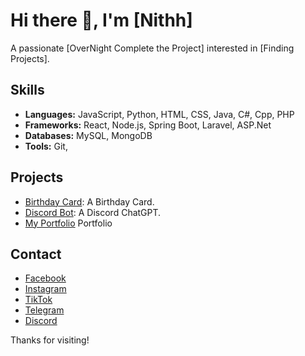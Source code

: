# Hi there 👋, I'm [Nithh]

A passionate [OverNight Complete the Project] interested in [Finding Projects].

## Skills

*   **Languages:** JavaScript, Python, HTML, CSS, Java, C#, Cpp, PHP
*   **Frameworks:** React, Node.js, Spring Boot, Laravel, ASP.Net
*   **Databases:** MySQL, MongoDB
*   **Tools:** Git,

## Projects

*   [Birthday Card](https://github.com/Nithhzzy/HappyBirthDay/tree/main/birthday_card_1): A Birthday Card.
*   [Discord Bot](https://github.com/Nithhzzy/Discord-Bot-ChatGPT): A Discord ChatGPT.
*   [My Portfolio](https://nithh4u.netlify.app/) Portfolio

## Contact

*   [Facebook](https://www.facebook.com/profile.php?id=100004998287221)
*   [Instagram](https://www.instagram.com/nithhzzy/)
*   [TikTok](https://www.tiktok.com/@dc_nithhzzy)
*   [Telegram](https://t.me/nithhzzy)
*   [Discord](skynith_from_bmt)

Thanks for visiting!
